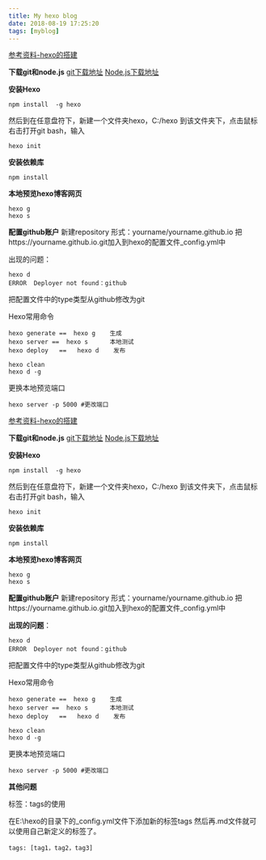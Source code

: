 ```yaml
---
title: My hexo blog
date: 2018-08-19 17:25:20
tags: [myblog]
---
```


[参考资料-hexo的搭建](http://qjzhixing.com/2015/08/26/)

**下载git和node.js**
[git下载地址](https://git-scm.com/)
[Node.js下载地址](https://nodejs.org/en/)


**安装Hexo**

```
npm install  -g hexo
```

然后到在任意盘符下，新建一个文件夹hexo，C:/hexo
到该文件夹下，点击鼠标右击打开git bash，输入
```
hexo init
```

**安装依赖库**

```
npm install 
```

**本地预览hexo博客网页**

```
hexo g
hexo s
```


**配置github账户**
新建repository
形式：yourname/yourname.github.io
把https://yourname.github.io.git加入到hexo的配置文件_config.yml中

出现的问题：

```
hexo d
ERROR  Deployer not found：github
```
把配置文件中的type类型从github修改为git

Hexo常用命令


```
hexo generate ==  hexo g    生成
hexo server ==  hexo s      本地测试
hexo deploy   ==   hexo d    发布

hexo clean
hexo d -g 

```

更换本地预览端口
```
hexo server -p 5000 #更改端口
```



[参考资料-hexo的搭建](http://qjzhixing.com/2015/08/26/)

**下载git和node.js**
[git下载地址](https://git-scm.com/)
[Node.js下载地址](https://nodejs.org/en/)


**安装Hexo**

```
npm install  -g hexo
```

然后到在任意盘符下，新建一个文件夹hexo，C:/hexo
到该文件夹下，点击鼠标右击打开git bash，输入
```
hexo init
```

**安装依赖库**

```
npm install 
```

**本地预览hexo博客网页**

```
hexo g
hexo s
```


**配置github账户**
新建repository
形式：yourname/yourname.github.io
把https://yourname.github.io.git加入到hexo的配置文件_config.yml中

**出现的问题**：

```
hexo d
ERROR  Deployer not found：github
```
把配置文件中的type类型从github修改为git

Hexo常用命令


```
hexo generate ==  hexo g    生成
hexo server ==  hexo s      本地测试
hexo deploy   ==   hexo d    发布

hexo clean
hexo d -g 

```

更换本地预览端口
```
hexo server -p 5000 #更改端口
```

**其他问题**

标签：tags的使用

在E:\hexo的目录下的_config.yml文件下添加新的标签tags
然后再.md文件就可以使用自己新定义的标签了。

    tags: [tag1，tag2，tag3]
